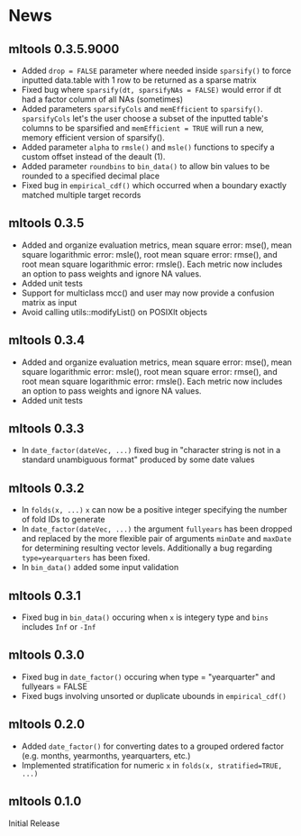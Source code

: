 # News

## mltools 0.3.5.9000

- Added `drop = FALSE` parameter where needed inside `sparsify()` to force inputted data.table with 1 row to be returned as a sparse matrix
- Fixed bug where `sparsify(dt, sparsifyNAs = FALSE)` would error if dt had a factor column of all NAs (sometimes)
- Added parameters `sparsifyCols` and `memEfficient` to `sparsify()`. `sparsifyCols` let's the user choose a subset of the inputted table's columns to be sparsified and `memEfficient = TRUE` will run a new, memory efficient version of sparsify().
- Added parameter `alpha` to `rmsle()` and `msle()` functions to specify a custom offset instead of the deault (1).
- Added parameter `roundbins` to `bin_data()` to allow bin values to be rounded to a specified decimal place
- Fixed bug in `empirical_cdf()` which occurred when a boundary exactly matched multiple target records

## mltools 0.3.5

- Added and organize evaluation metrics, mean square error: mse(), mean square logarithmic error: msle(), root mean square error: rmse(), and root mean square logarithmic error: rmsle().  Each metric now includes an option to pass weights and ignore NA values.
- Added unit tests
- Support for multiclass mcc() and user may now provide a confusion matrix as input
- Avoid calling utils::modifyList() on POSIXlt objects

## mltools 0.3.4

- Added and organize evaluation metrics, mean square error: mse(), mean square logarithmic error: msle(), root mean square error: rmse(), and root mean square logarithmic error: rmsle().  Each metric now includes an option to pass weights and ignore NA values.
- Added unit tests

## mltools 0.3.3

- In `date_factor(dateVec, ...)` fixed bug in "character string is not in a standard unambiguous format" produced by some date values

## mltools 0.3.2

- In `folds(x, ...)` `x` can now be a positive integer specifying the number of fold IDs to generate
- In `date_factor(dateVec, ...)` the argument `fullyears` has been dropped and replaced by the more flexible pair of arguments `minDate` and `maxDate` for determining resulting vector levels.  Additionally a bug regarding `type=yearquarters` has been fixed.
- In `bin_data()` added some input validation

## mltools 0.3.1

- Fixed bug in `bin_data()` occuring when `x` is integery type and `bins` includes `Inf` or `-Inf`

## mltools 0.3.0

- Fixed bug in `date_factor()` occuring when type = "yearquarter" and fullyears = FALSE
- Fixed bugs involving unsorted or duplicate ubounds in `empirical_cdf()`

## mltools 0.2.0

- Added `date_factor()` for converting dates to a grouped ordered factor (e.g. months, yearmonths, yearquarters, etc.)
- Implemented stratification for numeric `x` in `folds(x, stratified=TRUE, ...)`

## mltools 0.1.0

Initial Release
